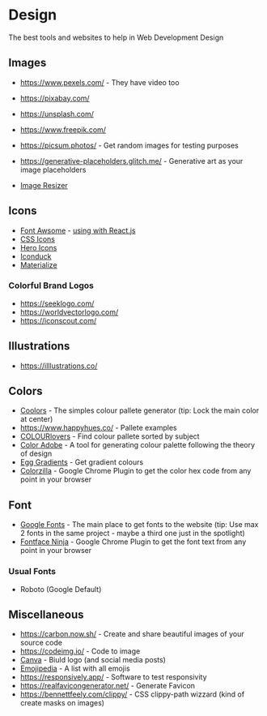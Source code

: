 # Design

The best tools and websites to help in Web Development Design

## Images

- <https://www.pexels.com/> - They have video too
- <https://pixabay.com/>
- <https://unsplash.com/>
- <https://www.freepik.com/>

- <https://picsum.photos/> - Get random images for testing purposes
- <https://generative-placeholders.glitch.me/> - Generative art as your image placeholders

- [Image Resizer](https://promo.com/tools/image-resizer/)

## Icons

- [Font Awsome](https://fontawesome.com/) - [using with React.js](https://github.com/PedroMarianoAlmeida/Web-Dev-Panning/blob/master/tutorials/fontawesome-react.md)
- [CSS Icons](https://css.gg/)
- [Hero Icons](https://heroicons.com/)
- [Iconduck](https://iconduck.com/)
- [Materialize](https://materializecss.com/icons.html)

### Colorful Brand Logos

- <https://seeklogo.com/>
- <https://worldvectorlogo.com/>
- <https://iconscout.com/>

## Illustrations

- <https://illlustrations.co/>

## Colors

- [Coolors](https://coolors.co/) - The simples colour pallete generator (tip: Lock the main color at center)
- <https://www.happyhues.co/> - Pallete examples
- [COLOURlovers](https://www.colourlovers.com/) - Find colour pallete sorted by subject
- [Color Adobe](https://color.adobe.com/) - A tool for generating colour palette following the theory of design
- [Egg Gradients](https://www.eggradients.com/) - Get gradient colours
- [Colorzilla](https://www.colorzilla.com/chrome/) - Google Chrome Plugin to get the color hex code from any point in your browser

## Font

- [Google Fonts](https://fonts.google.com/) - The main place to get fonts to the website (tip: Use max 2 fonts in the same project - maybe a third one just in the spotlight)
- [Fontface Ninja](https://www.fonts.ninja/) - Google Chrome Plugin to get the font text from any point in your browser

### Usual Fonts

- Roboto (Google Default)

## Miscellaneous

- <https://carbon.now.sh/> - Create and share beautiful images of your source code
- <https://codeimg.io/> - Code to image
- [Canva](https://www.canva.com/) - Biuld logo (and social media posts)
- [Emojipedia](https://emojipedia.org/) - A list with all emojis
- <https://responsively.app/> - Software to test responsivity
- <https://realfavicongenerator.net/> - Generate Favicon
- <https://bennettfeely.com/clippy/> - CSS clippy-path wizzard (kind of create masks on images)

